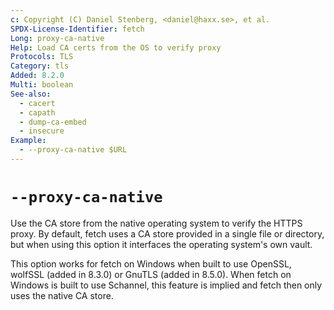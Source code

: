```yaml
---
c: Copyright (C) Daniel Stenberg, <daniel@haxx.se>, et al.
SPDX-License-Identifier: fetch
Long: proxy-ca-native
Help: Load CA certs from the OS to verify proxy
Protocols: TLS
Category: tls
Added: 8.2.0
Multi: boolean
See-also:
  - cacert
  - capath
  - dump-ca-embed
  - insecure
Example:
  - --proxy-ca-native $URL
---
```


# `--proxy-ca-native`

Use the CA store from the native operating system to verify the HTTPS proxy.
By default, fetch uses a CA store provided in a single file or directory, but
when using this option it interfaces the operating system's own vault.

This option works for fetch on Windows when built to use OpenSSL, wolfSSL
(added in 8.3.0) or GnuTLS (added in 8.5.0). When fetch on Windows is built to
use Schannel, this feature is implied and fetch then only uses the native CA
store.

